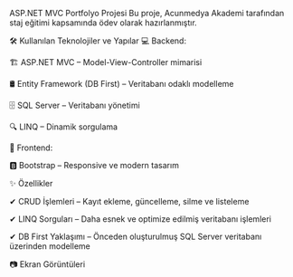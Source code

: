 ASP.NET MVC Portfolyo Projesi
Bu proje, Acunmedya Akademi tarafından staj eğitimi kapsamında ödev olarak hazırlanmıştır.

🛠 Kullanılan Teknolojiler ve Yapılar
💻 Backend:

🏗 ASP.NET MVC – Model-View-Controller mimarisi

🛢 Entity Framework (DB First) – Veritabanı odaklı modelleme

🗄 SQL Server – Veritabanı yönetimi

🔍 LINQ – Dinamik sorgulama

🎨 Frontend:

🅱️ Bootstrap – Responsive ve modern tasarım

✨ Özellikler



✔ CRUD İşlemleri – Kayıt ekleme, güncelleme, silme ve listeleme

✔ LINQ Sorguları – Daha esnek ve optimize edilmiş veritabanı işlemleri

✔ DB First Yaklaşımı – Önceden oluşturulmuş SQL Server veritabanı üzerinden modelleme

📷 Ekran Görüntüleri
